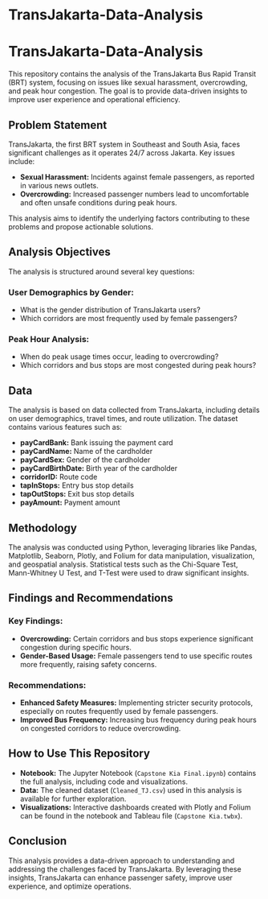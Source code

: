 # TransJakarta-Data-Analysis

# TransJakarta-Data-Analysis

This repository contains the analysis of the TransJakarta Bus Rapid Transit (BRT) system, focusing on issues like sexual harassment, overcrowding, and peak hour congestion. The goal is to provide data-driven insights to improve user experience and operational efficiency.

## Problem Statement

TransJakarta, the first BRT system in Southeast and South Asia, faces significant challenges as it operates 24/7 across Jakarta. Key issues include:

- **Sexual Harassment:** Incidents against female passengers, as reported in various news outlets.
- **Overcrowding:** Increased passenger numbers lead to uncomfortable and often unsafe conditions during peak hours.

This analysis aims to identify the underlying factors contributing to these problems and propose actionable solutions.

## Analysis Objectives

The analysis is structured around several key questions:

### User Demographics by Gender:

- What is the gender distribution of TransJakarta users?
- Which corridors are most frequently used by female passengers?

### Peak Hour Analysis:

- When do peak usage times occur, leading to overcrowding?
- Which corridors and bus stops are most congested during peak hours?

## Data

The analysis is based on data collected from TransJakarta, including details on user demographics, travel times, and route utilization. The dataset contains various features such as:

- **payCardBank:** Bank issuing the payment card
- **payCardName:** Name of the cardholder
- **payCardSex:** Gender of the cardholder
- **payCardBirthDate:** Birth year of the cardholder
- **corridorID:** Route code
- **tapInStops:** Entry bus stop details
- **tapOutStops:** Exit bus stop details
- **payAmount:** Payment amount

## Methodology

The analysis was conducted using Python, leveraging libraries like Pandas, Matplotlib, Seaborn, Plotly, and Folium for data manipulation, visualization, and geospatial analysis. Statistical tests such as the Chi-Square Test, Mann-Whitney U Test, and T-Test were used to draw significant insights.

## Findings and Recommendations

### Key Findings:

- **Overcrowding:** Certain corridors and bus stops experience significant congestion during specific hours.
- **Gender-Based Usage:** Female passengers tend to use specific routes more frequently, raising safety concerns.

### Recommendations:

- **Enhanced Safety Measures:** Implementing stricter security protocols, especially on routes frequently used by female passengers.
- **Improved Bus Frequency:** Increasing bus frequency during peak hours on congested corridors to reduce overcrowding.

## How to Use This Repository

- **Notebook:** The Jupyter Notebook (`Capstone Kia Final.ipynb`) contains the full analysis, including code and visualizations.
- **Data:** The cleaned dataset (`Cleaned_TJ.csv`) used in this analysis is available for further exploration.
- **Visualizations:** Interactive dashboards created with Plotly and Folium can be found in the notebook and Tableau file (`Capstone Kia.twbx`).

## Conclusion

This analysis provides a data-driven approach to understanding and addressing the challenges faced by TransJakarta. By leveraging these insights, TransJakarta can enhance passenger safety, improve user experience, and optimize operations.
